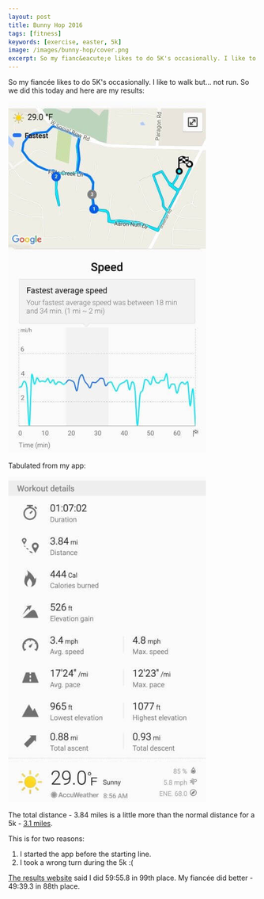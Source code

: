 ```yaml
---
layout: post
title: Bunny Hop 2016
tags: [fitness]
keywords: [exercise, easter, 5k]
image: /images/bunny-hop/cover.png
excerpt: So my fianc&eacute;e likes to do 5K's occasionally. I like to walk but... not run.
---
```


So my fianc&eacute;e likes to do 5K's occasionally. I like to walk but... not run. So we did this today and here are my results:

![Bunny Hop 2016](/images/bunny-hop/2016a.jpg)

Tabulated from my app:

![Bunny Hop 2016](/images/bunny-hop/2016b.jpg)

The total distance - 3.84 miles is a little more than the normal distance for a 5k - [3.1 miles](https://www.google.com/?searchl#q=5+kilometers+to+miles).

This is for two reasons:

1. I started the app before the starting line.
2. I took a wrong turn during the 5k :(

[The results website](http://www.speedy-feet.com/races/2016/0326/hop-ov.htm) said I did 59:55.8 in 99th place. My fianc&eacute;e did better - 49:39.3 in 88th place. 
